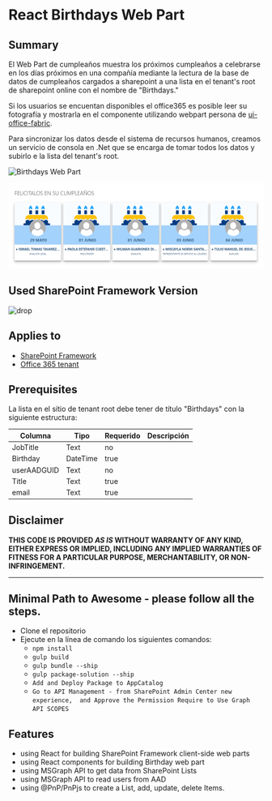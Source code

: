 # React Birthdays Web Part

## Summary
El Web Part de cumpleaños muestra los próximos cumpleaños a celebrarse en los días próximos en una compañía mediante la lectura de la base de datos de cumpleaños cargados a sharepoint a una lista en el tenant's root de sharepoint online con el nombre de "Birthdays."

Si los usuarios se encuentan disponibles el office365 es posible leer su fotografía y mostrarla en el componente utilizando webpart persona de [ui-office-fabric](https://developer.microsoft.com/en-us/fabric-js/components/persona/persona).

Para sincronizar los datos desde el sistema de recursos humanos, creamos un servicio de consola en .Net que se encarga de tomar todos los datos y subirlo e la lista del tenant's root.

![Birthdays Web Part](./assets/birthdays.gif)

![Birthdays Web Part](./assets/birthdays.png)


## Used SharePoint Framework Version 
![drop](https://img.shields.io/badge/version-1.8.2-green.svg)

## Applies to

* [SharePoint Framework](https:/dev.office.com/sharepoint)
* [Office 365 tenant](https://dev.office.com/sharepoint/docs/spfx/set-up-your-development-environment)


## Prerequisites
 
La lista en el sitio de tenant root debe tener de título "Birthdays"  con la siguiente estructura:

Columna|Tipo|Requerido|Descripción
--------------------|----|--------|----------
JobTitle| Text| no|
Birthday| DateTime | true|
userAADGUID| Text| no | 
Title| Text| true
email| Text| true


## Disclaimer
**THIS CODE IS PROVIDED *AS IS* WITHOUT WARRANTY OF ANY KIND, EITHER EXPRESS OR IMPLIED, INCLUDING ANY IMPLIED WARRANTIES OF FITNESS FOR A PARTICULAR PURPOSE, MERCHANTABILITY, OR NON-INFRINGEMENT.**

---

## Minimal Path to Awesome - please follow all the steps.

- Clone el repositorio
- Ejecute en la línea de comando los siguientes comandos:
  - `npm install`
  - `gulp build`
  - `gulp bundle --ship`
  - `gulp package-solution --ship`
  - `Add and Deploy Package to AppCatalog `
  - `Go to API Management - from SharePoint Admin Center new experience,  and Approve the Permission Require to Use Graph API SCOPES`

 

## Features
- using React for building SharePoint Framework client-side web parts
- using React components for building Birthday web part
- using MSGraph API to get data from SharePoint Lists 
- using MSGraph API to read users from AAD
- using @PnP/PnPjs to create a List, add, update, delete Items.